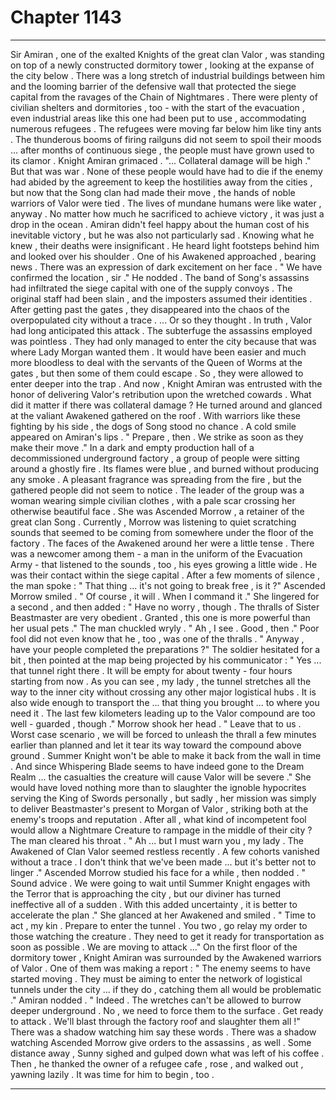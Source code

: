 
# Chapter 1143


---

Sir Amiran , one of the exalted Knights of the great clan Valor , was standing on top of a newly constructed dormitory tower , looking at the expanse of the city below . There was a long stretch of industrial buildings between him and the looming barrier of the defensive wall that protected the siege capital from the ravages of the Chain of Nightmares .
There were plenty of civilian shelters and dormitories , too - with the start of the evacuation , even industrial areas like this one had been put to use , accommodating numerous refugees .
The refugees were moving far below him like tiny ants . The thunderous booms of firing railguns did not seem to spoil their moods ... after months of continuous siege , the people must have grown used to its clamor .
Knight Amiran grimaced .
"... Collateral damage will be high ."
But that was war . None of these people would have had to die if the enemy had abided by the agreement to keep the hostilities away from the cities , but now that the Song clan had made their move , the hands of noble warriors of Valor were tied .
The lives of mundane humans were like water , anyway . No matter how much he sacrificed to achieve victory , it was just a drop in the ocean . Amiran didn't feel happy about the human cost of his inevitable victory , but he was also not particularly sad .
Knowing what he knew , their deaths were insignificant .
He heard light footsteps behind him and looked over his shoulder . One of his Awakened approached , bearing news . There was an expression of dark excitement on her face .
" We have confirmed the location , sir ."
He nodded .
The band of Song's assassins had infiltrated the siege capital with one of the supply convoys . The original staff had been slain , and the imposters assumed their identities . After getting past the gates , they disappeared into the chaos of the overpopulated city without a trace .
... Or so they thought .
In truth , Valor had long anticipated this attack . The subterfuge the assassins employed was pointless . They had only managed to enter the city because that was where Lady Morgan wanted them .
It would have been easier and much more bloodless to deal with the servants of the Queen of Worms at the gates , but then some of them could escape . So , they were allowed to enter deeper into the trap .
And now , Knight Amiran was entrusted with the honor of delivering Valor's retribution upon the wretched cowards .
What did it matter if there was collateral damage ?
He turned around and glanced at the valiant Awakened gathered on the roof . With warriors like these fighting by his side , the dogs of Song stood no chance .
A cold smile appeared on Amiran's lips .
" Prepare , then . We strike as soon as they make their move ."
In a dark and empty production hall of a decommissioned underground factory , a group of people were sitting around a ghostly fire . Its flames were blue , and burned without producing any smoke . A pleasant fragrance was spreading from the fire , but the gathered people did not seem to notice .
The leader of the group was a woman wearing simple civilian clothes , with a pale scar crossing her otherwise beautiful face . She was Ascended Morrow , a retainer of the great clan Song .
Currently , Morrow was listening to quiet scratching sounds that seemed to be coming from somewhere under the floor of the factory .
The faces of the Awakened around her were a little tense .
There was a newcomer among them - a man in the uniform of the Evacuation Army - that listened to the sounds , too , his eyes growing a little wide . He was their contact within the siege capital .
After a few moments of silence , the man spoke :
" That thing ... it's not going to break free , is it ?"
Ascended Morrow smiled .
" Of course , it will . When I command it ."
She lingered for a second , and then added :
" Have no worry , though . The thralls of Sister Beastmaster are very obedient . Granted , this one is more powerful than her usual pets ."
The man chuckled wryly .
" Ah , I see . Good , then ."
Poor fool did not even know that he , too , was one of the thralls .
" Anyway , have your people completed the preparations ?"
The soldier hesitated for a bit , then pointed at the map being projected by his communicator :
" Yes ... that tunnel right there . It will be empty for about twenty - four hours starting from now . As you can see , my lady , the tunnel stretches all the way to the inner city without crossing any other major logistical hubs . It is also wide enough to transport the ... that thing you brought ... to where you need it . The last few kilometers leading up to the Valor compound are too well - guarded , though ."
Morrow shook her head .
" Leave that to us . Worst case scenario , we will be forced to unleash the thrall a few minutes earlier than planned and let it tear its way toward the compound above ground . Summer Knight won't be able to make it back from the wall in time . And since Whispering Blade seems to have indeed gone to the Dream Realm ... the casualties the creature will cause Valor will be severe ."
She would have loved nothing more than to slaughter the ignoble hypocrites serving the King of Swords personally , but sadly , her mission was simply to deliver Beastmaster's present to Morgan of Valor , striking both at the enemy's troops and reputation .
After all , what kind of incompetent fool would allow a Nightmare Creature to rampage in the middle of their city ?
The man cleared his throat .
" Ah ... but I must warn you , my lady . The Awakened of Clan Valor seemed restless recently . A few cohorts vanished without a trace . I don't think that we've been made ... but it's better not to linger ."
Ascended Morrow studied his face for a while , then nodded .
" Sound advice . We were going to wait until Summer Knight engages with the Terror that is approaching the city , but our diviner has turned ineffective all of a sudden . With this added uncertainty , it is better to accelerate the plan ."
She glanced at her Awakened and smiled .
" Time to act , my kin . Prepare to enter the tunnel . You two , go relay my order to those watching the creature . They need to get it ready for transportation as soon as possible . We are moving to attack ..."
On the first floor of the dormitory tower , Knight Amiran was surrounded by the Awakened warriors of Valor . One of them was making a report :
" The enemy seems to have started moving . They must be aiming to enter the network of logistical tunnels under the city ... if they do , catching them all would be problematic ."
Amiran nodded .
" Indeed . The wretches can't be allowed to burrow deeper underground . No , we need to force them to the surface . Get ready to attack . We'll blast through the factory roof and slaughter them all !"
There was a shadow watching him say these words .
There was a shadow watching Ascended Morrow give orders to the assassins , as well .
Some distance away , Sunny sighed and gulped down what was left of his coffee . Then , he thanked the owner of a refugee cafe , rose , and walked out , yawning lazily .
It was time for him to begin , too .

---

